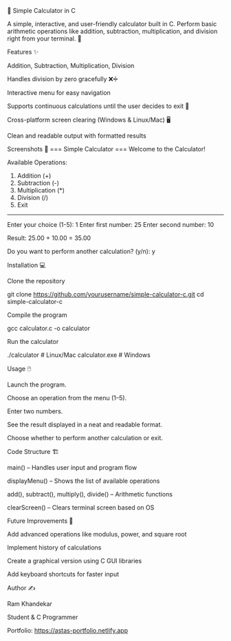 🧮 Simple Calculator in C

A simple, interactive, and user-friendly calculator built in C. Perform basic arithmetic operations like addition, subtraction, multiplication, and division right from your terminal. 🚀

Features ✨

Addition, Subtraction, Multiplication, Division

Handles division by zero gracefully ❌➗

Interactive menu for easy navigation

Supports continuous calculations until the user decides to exit 🔄

Cross-platform screen clearing (Windows & Linux/Mac) 🖥️

Clean and readable output with formatted results

Screenshots 📸
=== Simple Calculator ===
Welcome to the Calculator!

Available Operations:
1. Addition (+)
2. Subtraction (-)
3. Multiplication (*)
4. Division (/)
5. Exit
------------------------
Enter your choice (1-5): 1
Enter first number: 25
Enter second number: 10

Result: 25.00 + 10.00 = 35.00

Do you want to perform another calculation? (y/n): y

Installation 💻

Clone the repository

git clone https://github.com/yourusername/simple-calculator-c.git
cd simple-calculator-c


Compile the program

gcc calculator.c -o calculator


Run the calculator

./calculator      # Linux/Mac
calculator.exe    # Windows

Usage 🖱️

Launch the program.

Choose an operation from the menu (1–5).

Enter two numbers.

See the result displayed in a neat and readable format.

Choose whether to perform another calculation or exit.

Code Structure 🏗️

main() – Handles user input and program flow

displayMenu() – Shows the list of available operations

add(), subtract(), multiply(), divide() – Arithmetic functions

clearScreen() – Clears terminal screen based on OS

Future Improvements 🚀

Add advanced operations like modulus, power, and square root

Implement history of calculations

Create a graphical version using C GUI libraries

Add keyboard shortcuts for faster input

Author ✍️

Ram Khandekar

Student & C Programmer

Portfolio: https://astas-portfolio.netlify.app
